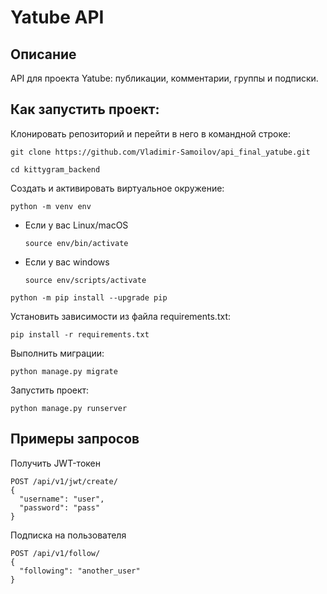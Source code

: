# Yatube API

## Описание
API для проекта Yatube: публикации, комментарии, группы и подписки.
## Как запустить проект:

Клонировать репозиторий и перейти в него в командной строке:

```
git clone https://github.com/Vladimir-Samoilov/api_final_yatube.git
```

```
cd kittygram_backend
```

Cоздать и активировать виртуальное окружение:

```
python -m venv env
```

* Если у вас Linux/macOS

    ```
    source env/bin/activate
    ```

* Если у вас windows

    ```
    source env/scripts/activate
    ```

```
python -m pip install --upgrade pip
```

Установить зависимости из файла requirements.txt:

```
pip install -r requirements.txt
```

Выполнить миграции:

```
python manage.py migrate
```

Запустить проект:

```
python manage.py runserver
```
## Примеры запросов

Получить JWT-токен
```
POST /api/v1/jwt/create/
{
  "username": "user",
  "password": "pass"
}
```

Подписка на пользователя
```
POST /api/v1/follow/
{
  "following": "another_user"
}
```
